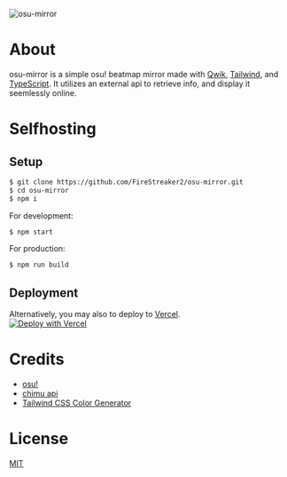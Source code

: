 ![osu-mirror](https://socialify.git.ci/FireStreaker2/osu-mirror/image?description=1&forks=1&issues=1&language=1&name=1&owner=1&pulls=1&stargazers=1&theme=Dark)

# About
osu-mirror is a simple osu! beatmap mirror made with [Qwik](https://qwik.builder.io/), [Tailwind](https://tailwindcss.com/), and [TypeScript](https://www.typescriptlang.org/). It utilizes an external api to retrieve info, and display it seemlessly online.

# Selfhosting
## Setup
```bash
$ git clone https://github.com/FireStreaker2/osu-mirror.git
$ cd osu-mirror
$ npm i
```

For development:
```bash
$ npm start
```

For production:
```bash
$ npm run build
```

## Deployment
Alternatively, you may also to deploy to [Vercel](https://vercel.com/).  
[![Deploy with Vercel](https://vercel.com/button)](https://vercel.com/new/clone?repository-url=https%3A%2F%2Fgithub.com%2FFireStreaker2%2Fosu-mirror)

# Credits
* [osu!](https://osu.ppy.sh/)
* [chimu api](https://chimu.moe/docs)
* [Tailwind CSS Color Generator](https://uicolors.app/create)

# License
[MIT](https://github.com/FireStreaker2/osu-mirror/blob/main/LICENSE)